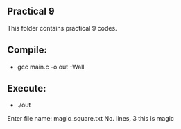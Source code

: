 ## Practical 9

This folder contains practical 9 codes.

## Compile:

* gcc main.c -o out -Wall

## Execute:

* ./out

Enter file name: magic_square.txt
No. lines, 3
this is magic

